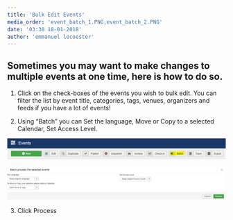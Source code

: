 ```yaml
---
title: 'Bulk Edit Events'
media_order: 'event_batch_1.PNG,event_batch_2.PNG'
date: '03:30 18-01-2018'
author: 'emmanuel lecoester'
---
```


## Sometimes you may want to make changes to multiple events at one time, here is how to do so. 

1. Click on the check-boxes of the events you wish to bulk edit. You can filter the list by event title, categories, tags, venues, organizers and feeds if you have a lot of events!

2. Using “Batch” you can Set the language, Move or Copy to a selected Calendar, Set Access Level.

![](event_batch_1.PNG)

![](event_batch_2.PNG)

3. Click Process
